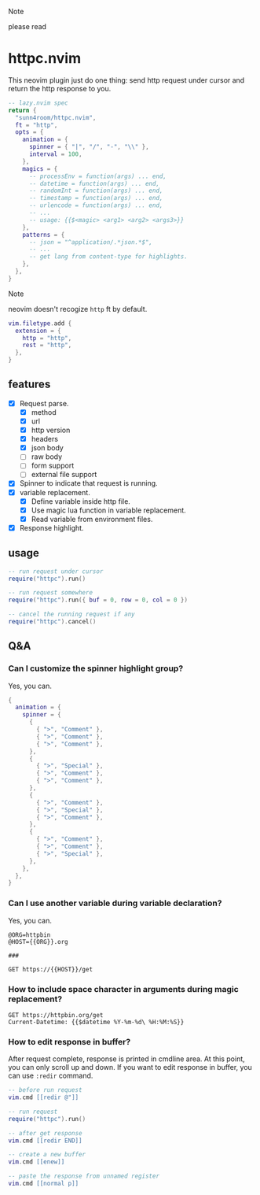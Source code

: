 > [!NOTE]
> please read [](https://learn.microsoft.com/en-us/aspnet/core/test/http-files)

# httpc.nvim

This neovim plugin just do one thing: send http request under cursor and return the http response to you.

```lua
-- lazy.nvim spec
return {
  "sunn4room/httpc.nvim",
  ft = "http",
  opts = {
    animation = {
      spinner = { "|", "/", "-", "\\" },
      interval = 100,
    },
    magics = {
      -- processEnv = function(args) ... end,
      -- datetime = function(args) ... end,
      -- randomInt = function(args) ... end,
      -- timestamp = function(args) ... end,
      -- urlencode = function(args) ... end,
      -- ...
      -- usage: {{$<magic> <arg1> <arg2> <args3>}}
    },
    patterns = {
      -- json = "^application/.*json.*$",
      -- ...
      -- get lang from content-type for highlights.
    },
  },
}
```

> [!NOTE]
> neovim doesn't recogize `http` ft by default.
>
> ```lua
> vim.filetype.add {
>   extension = {
>     http = "http",
>     rest = "http",
>   },
> }
> ```

## features

- [x] Request parse.
  - [x] method
  - [x] url
  - [x] http version
  - [x] headers
  - [x] json body
  - [ ] raw body
  - [ ] form support
  - [ ] external file support
- [x] Spinner to indicate that request is running.
- [x] variable replacement.
  - [x] Define variable inside http file.
  - [x] Use magic lua function in variable replacement.
  - [x] Read variable from environment files.
- [x] Response highlight.

## usage

```lua
-- run request under cursor
require("httpc").run()

-- run request somewhere
require("httpc").run({ buf = 0, row = 0, col = 0 })

-- cancel the running request if any
require("httpc").cancel()
```

## Q&A

### Can I customize the spinner highlight group?

Yes, you can.

```lua
{
  animation = {
    spinner = {
      {
        { ">", "Comment" },
        { ">", "Comment" },
        { ">", "Comment" },
      },
      {
        { ">", "Special" },
        { ">", "Comment" },
        { ">", "Comment" },
      },
      {
        { ">", "Comment" },
        { ">", "Special" },
        { ">", "Comment" },
      },
      {
        { ">", "Comment" },
        { ">", "Comment" },
        { ">", "Special" },
      },
    },
  },
}
```

### Can I use another variable during variable declaration?

Yes, you can.

```
@ORG=httpbin
@HOST={{ORG}}.org

###

GET https://{{HOST}}/get
```

### How to include space character in arguments during magic replacement?

```
GET https://httpbin.org/get
Current-Datetime: {{$datetime %Y-%m-%d\ %H:%M:%S}}
```

### How to edit response in buffer?

After request complete, response is printed in cmdline area. At this point, you can only scroll up and down. If you want to edit response in buffer, you can use `:redir` command.

```lua
-- before run request
vim.cmd [[redir @"]]

-- run request
require("httpc").run()

-- after get response
vim.cmd [[redir END]]

-- create a new buffer
vim.cmd [[enew]]

-- paste the response from unnamed register
vim.cmd [[normal p]]
```
